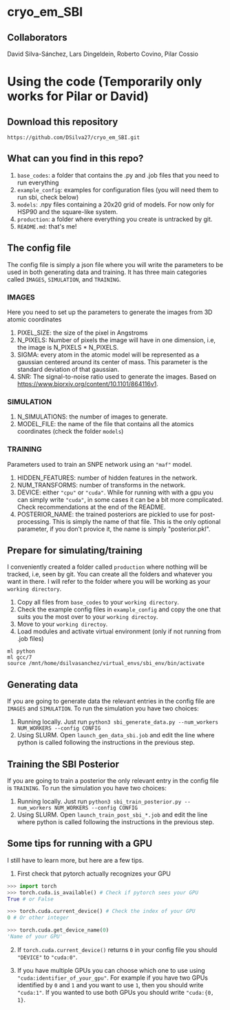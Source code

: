 # cryo_em_SBI


## Collaborators


David Silva-Sánchez, Lars Dingeldein, Roberto Covino, Pilar Cossio


# Using the code (Temporarily only works for Pilar or David)


## Download this repository


`https://github.com/DSilva27/cryo_em_SBI.git`


## What can you find in this repo?

1. `base_codes`: a folder that contains the .py and .job files that you need to run everything
2. `example_config`: examples for configuration files (you will need them to run sbi, check below)
3. `models`: .npy files containing a 20x20 grid of models. For now only for HSP90 and the square-like system.
4. `production`: a folder where everything you create is untracked by git.
5. `README.md`: that's me!


## The config file

The config file is simply a json file where you will write the parameters to be used in both generating data and training. It has three main categories called `IMAGES`, `SIMULATION`, and `TRAINING`.

### IMAGES

Here you need to set up the parameters to generate the images from 3D atomic coordinates

1. PIXEL_SIZE: the size of the pixel in Angstroms
2. N_PIXELS: Number of pixels the image will have in one dimension, i.e, the image is N_PIXELS * N_PIXELS.
3. SIGMA: every atom in the atomic model will be represented as a gaussian centered around its center of mass. This parameter is the standard deviation of that gaussian.
4. SNR: The signal-to-noise ratio used to generate the images. Based on https://www.biorxiv.org/content/10.1101/864116v1.


### SIMULATION

1. N_SIMULATIONS: the number of images to generate.
2. MODEL_FILE: the name of the file that contains all the atomics coordinates (check the folder `models`)


### TRAINING

Parameters used to train an SNPE network using an `"maf"` model.

1. HIDDEN_FEATURES: number of hidden features in the network.
2. NUM_TRANSFORMS: number of transforms in the network.
3. DEVICE: either `"cpu"` or `"cuda"`. While for running with with a gpu you can simply write `"cuda"`, in some cases it can be a bit more complicated. Check recommendations at the end of the README.
4. POSTERIOR_NAME: the trained posteriors are pickled to use for post-processing. This is simply the name of that file. This is the only optional parameter, if you don't provice it, the name is simply "posterior.pkl".


## Prepare for simulating/training

I conveniently created a folder called `production` where nothing will be tracked, i.e, seen by git. You can create all the folders and whatever you want in there. I will refer to the folder where you will be working as your `working directory`.

1. Copy all files from `base_codes` to your `working directory`.
2. Check the example config files in `example_config` and copy the one that suits you the most over to your `working directoy`.
3. Move to your `working directoy`.
4. Load modules and activate virtual environment (only if not running from .job files)

```
ml python
ml gcc/7
source /mnt/home/dsilvasanchez/virtual_envs/sbi_env/bin/activate
```

## Generating data

If you are going to generate data the relevant entries in the config file are `IMAGES` and `SIMULATION`. To run the simulation you have two choices:

1. Running locally. Just run `python3 sbi_generate_data.py --num_workers NUM_WORKERS --config CONFIG`
2. Using SLURM. Open `launch_gen_data_sbi.job` and edit the line where python is called following the instructions in the previous step.

## Training the SBI Posterior

If you are going to train a posterior the only relevant entry in the config file is `TRAINING`. To run the simulation you have two choices:

1. Running locally. Just run `python3 sbi_train_posterior.py --num_workers NUM_WORKERS --config CONFIG`
2. Using SLURM. Open `launch_train_post_sbi_*.job` and edit the line where python is called following the instructions in the previous step.

## Some tips for running with a GPU

I still have to learn more, but here are a few tips.

1. First check that pytorch actually recognizes your GPU

```python
>>> import torch
>>> torch.cuda.is_available() # Check if pytorch sees your GPU
True # or False

>>> torch.cuda.current_device() # Check the index of your GPU
0 # Or other integer

>>> torch.cuda.get_device_name(0)
'Name of your GPU'
```

2. If `torch.cuda.current_device()` returns `0` in your config file you should `"DEVICE"` to `"cuda:0"`.

3. If you have multiple GPUs you can choose which one to use using `"cuda:identifier_of_your_gpu"`. For example if you have two GPUs identified by `0` and `1` and you want to use `1`, then you should write `"cuda:1"`. If you wanted to use both GPUs you should write `"cuda:{0, 1}`.


